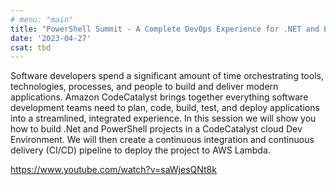 ```yaml
---
# menu: "main"
title: "PowerShell Summit - A Complete DevOps Experience for .NET and PowerShell with AWS CodeCatalyst "
date: '2023-04-27'
csat: tbd
---
```


Software developers spend a significant amount of time orchestrating tools, technologies, processes, and people to build and deliver modern applications. Amazon CodeCatalyst brings together everything software development teams need to plan, code, build, test, and deploy applications into a streamlined, integrated experience. In this session we will show you how to build .Net and PowerShell projects in a CodeCatalyst cloud Dev Environment. We will then create a continuous integration and continuous delivery (CI/CD) pipeline to deploy the project to AWS Lambda.

https://www.youtube.com/watch?v=saWjesQNt8k